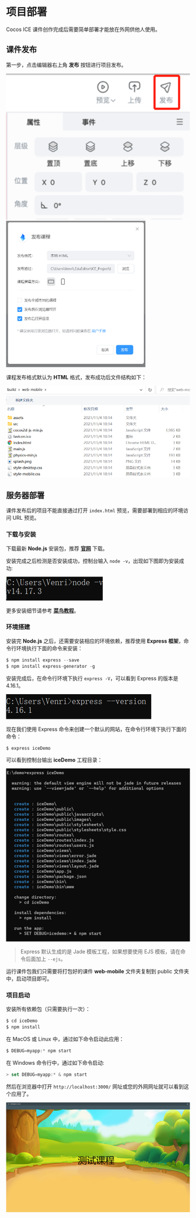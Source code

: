 # 项目部署

Cocos ICE 课件创作完成后需要简单部署才能放在外网供他人使用。

## 课件发布

第一步，点击编辑器右上角 **发布** 按钮进行项目发布。

<img src="./img/publish.jpg" alt="点击发布" height='400'> <img src="./img/publish2.jpg" alt="点击发布" height='400'>

课程发布格式默认为 **HTML** 格式，发布成功后文件结构如下：

![点击发布](img/build.jpg)

## 服务器部署

课件发布后的项目不能直接通过打开 `index.html` 预览，需要部署到相应的环境访问 URL 预览。

### 下载与安装

下载最新 **Node.js** 安装包，推荐 [**官网**](https://nodejs.org/zh-cn/) 下载。

安装完成之后检测是否安装成功，控制台输入 `node -v`，出现如下图即为安装成功:

![Node.js 版本](img/nodev.jpg)

更多安装细节请参考 [**菜鸟教程**](https://www.runoob.com/nodejs/nodejs-install-setup.html)。

### 环境搭建

安装完 **Node.js** 之后，还需要安装相应的环境依赖，推荐使用 **Express 框架**，命令行环境执行下面的命令来安装：

```js
$ npm install express --save
$ npm install express-generator -g
```

安装完成后，在命令行环境下执行 `express -V`，可以看到 Express 的版本是 4.16.1。

![Express 版本](img/expressv.jpg)

现在我们使用 Express 命令来创建一个默认的网站，在命令行环境下执行下面的命令：

```js
$ express iceDemo
```

可以看到控制台输出 **iceDemo** 工程目录：

![expressDemo](img/expressDemo.jpg)

> Express 默认生成的是 Jade 模板工程，如果想要使用 EJS 模板，请在命令后面加上 `--ejs`。

运行课件包我们只需要将打包好的课件 **web-mobile** 文件夹复制到 public 文件夹中，启动项目即可。

### 项目启动

安装所有依赖包（只需要执行一次）：

```js
$ cd iceDemo
$ npm install
```

在 MacOS 或 Linux 中，通过如下命令启动此应用：

```js
$ DEBUG=myapp:* npm start
```

在 Windows 命令行中，通过如下命令启动:

```js
> set DEBUG=myapp:* & npm start
```

然后在浏览器中打开 `http://localhost:3000/` 网址或您的外网网址就可以看到这个应用了。

![效果](img/demo.jpg)